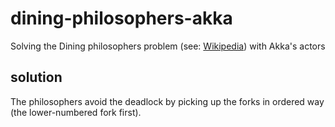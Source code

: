 # dining-philosophers-akka
Solving the Dining philosophers problem 
(see: [Wikipedia](https://en.wikipedia.org/wiki/Dining_philosophers_problem "Dining philosophers problem"))
with Akka's actors

## solution
The philosophers avoid the deadlock by picking up the forks in ordered way
(the lower-numbered fork first).
